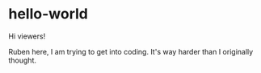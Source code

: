# hello-world

Hi viewers!

Ruben here, I am trying to get into coding.
It's way harder than I originally thought.

